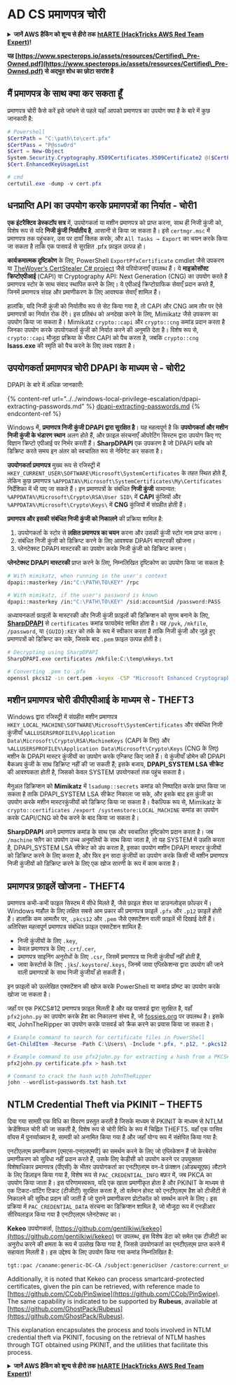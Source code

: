 # AD CS प्रमाणपत्र चोरी

<details>

<summary><strong>जानें AWS हैकिंग को शून्य से हीरो तक</strong> <a href="https://training.hacktricks.xyz/courses/arte"><strong>htARTE (HackTricks AWS Red Team Expert)</strong></a><strong>!</strong></summary>

HackTricks का समर्थन करने के अन्य तरीके:

* यदि आप अपनी **कंपनी का विज्ञापन HackTricks में देखना चाहते हैं** या **HackTricks को PDF में डाउनलोड करना चाहते हैं** तो [**सब्सक्रिप्शन प्लान**](https://github.com/sponsors/carlospolop) देखें!
* [**आधिकारिक PEASS और HackTricks स्वैग**](https://peass.creator-spring.com) प्राप्त करें
* हमारा विशेष [**NFTs**](https://opensea.io/collection/the-peass-family) संग्रह, [**The PEASS Family**](https://opensea.io/collection/the-peass-family) खोजें
* **शामिल हों** 💬 [**डिस्कॉर्ड समूह**](https://discord.gg/hRep4RUj7f) या [**टेलीग्राम समूह**](https://t.me/peass) या **मुझे** **ट्विटर** 🐦 [**@carlospolopm**](https://twitter.com/carlospolopm)** पर फॉलो** करें।
* **हैकिंग ट्रिक्स साझा करें** [**HackTricks**](https://github.com/carlospolop/hacktricks) और [**HackTricks Cloud**](https://github.com/carlospolop/hacktricks-cloud) github repos में PRs सबमिट करके।

</details>

**यह [https://www.specterops.io/assets/resources/Certified\_Pre-Owned.pdf](https://www.specterops.io/assets/resources/Certified\_Pre-Owned.pdf) से अद्भुत शोध का छोटा सारांश है**


## मैं प्रमाणपत्र के साथ क्या कर सकता हूँ

प्रमाणपत्र चोरी कैसे करें इसे जांचने से पहले यहाँ आपको प्रमाणपत्र का उपयोग क्या है के बारे में कुछ जानकारी है:
```powershell
# Powershell
$CertPath = "C:\path\to\cert.pfx"
$CertPass = "P@ssw0rd"
$Cert = New-Object
System.Security.Cryptography.X509Certificates.X509Certificate2 @($CertPath, $CertPass)
$Cert.EnhancedKeyUsageList

# cmd
certutil.exe -dump -v cert.pfx
```
## धनप्राप्ति API का उपयोग करके प्रमाणपत्रों का निर्यात - चोरी1

**एक इंटरैक्टिव डेस्कटॉप सत्र** में, उपयोगकर्ता या मशीन प्रमाणपत्र को प्राप्त करना, साथ ही निजी कुंजी को, विशेष रूप से यदि **निजी कुंजी निर्यातीय है**, आसानी से किया जा सकता है। इसे `certmgr.msc` में प्रमाणपत्र तक पहुंचकर, उस पर दायाँ क्लिक करके, और `All Tasks → Export` का चयन करके किया जा सकता है ताकि एक पासवर्ड से सुरक्षित .pfx फ़ाइल उत्पन्न हो।

**कार्यक्रमात्मक दृष्टिकोण** के लिए, PowerShell `ExportPfxCertificate` cmdlet जैसे उपकरण या [TheWover’s CertStealer C# project](https://github.com/TheWover/CertStealer) जैसे परियोजनाएँ उपलब्ध हैं। ये **माइक्रोसॉफ्ट क्रिप्टोएपीआई** (CAPI) या Cryptography API: Next Generation (CNG) का उपयोग करते हैं प्रमाणपत्र स्टोर के साथ संवाद स्थापित करने के लिए। ये एपीआई क्रिप्टोग्राफिक सेवाएँ प्रदान करते हैं, जिनमें प्रमाणपत्र संग्रह और प्रमाणीकरण के लिए आवश्यक सेवाएँ शामिल हैं।

हालांकि, यदि निजी कुंजी को निर्यातीय रूप से सेट किया गया है, तो CAPI और CNG आम तौर पर ऐसे प्रमाणपत्रों का निर्यात रोक देंगे। इस प्रतिबंध को अनदेखा करने के लिए, Mimikatz जैसे उपकरण का उपयोग किया जा सकता है। Mimikatz `crypto::capi` और `crypto::cng` कमांड प्रदान करता है जिनका उपयोग करके उपयोगकर्ता कुंजी को निर्यात करने की अनुमति देता है। विशेष रूप से, `crypto::capi` मौजूदा प्रक्रिया के भीतर CAPI को पैच करता है, जबकि `crypto::cng` **lsass.exe** की स्मृति को पैच करने के लिए लक्ष्य रखता है।

## उपयोगकर्ता प्रमाणपत्र चोरी DPAPI के माध्यम से - चोरी2

DPAPI के बारे में अधिक जानकारी:

{% content-ref url="../../windows-local-privilege-escalation/dpapi-extracting-passwords.md" %}
[dpapi-extracting-passwords.md](../../windows-local-privilege-escalation/dpapi-extracting-passwords.md)
{% endcontent-ref %}

Windows में, **प्रमाणपत्र निजी कुंजी DPAPI द्वारा सुरक्षित है**। यह महत्वपूर्ण है कि **उपयोगकर्ता और मशीन निजी कुंजी के भंडारण स्थान** अलग होते हैं, और फ़ाइल संरचनाएँ ऑपरेटिंग सिस्टम द्वारा उपयोग किए गए विज्ञान क्रिप्टो एपीआई पर निर्भर करती हैं। **SharpDPAPI** एक उपकरण है जो DPAPI ब्लॉब को डिक्रिप्ट करते समय इन अंतर को स्वचालित रूप से नेविगेट कर सकता है।

**उपयोगकर्ता प्रमाणपत्र** मुख्य रूप से रजिस्ट्री में `HKEY_CURRENT_USER\SOFTWARE\Microsoft\SystemCertificates` के तहत स्थित होते हैं, लेकिन कुछ प्रमाणपत्र `%APPDATA%\Microsoft\SystemCertificates\My\Certificates` निर्देशिका में भी पाए जा सकते हैं। इन प्रमाणपत्रों के संबंधित **निजी कुंजी** सामान्यत: `%APPDATA%\Microsoft\Crypto\RSA\User SID\` में **CAPI** कुंजियों और `%APPDATA%\Microsoft\Crypto\Keys\` में **CNG** कुंजियों में संग्रहीत होती हैं।

**प्रमाणपत्र और इसकी संबंधित निजी कुंजी को निकालने** की प्रक्रिया शामिल है: 

1. उपयोगकर्ता के स्टोर से **लक्षित प्रमाणपत्र का चयन** करना और उसकी कुंजी स्टोर नाम प्राप्त करना।
2. संबंधित निजी कुंजी को डिक्रिप्ट करने के लिए आवश्यक DPAPI मास्टरकी खोजना।
3. प्लेनटेक्स्ट DPAPI मास्टरकी का उपयोग करके निजी कुंजी को डिक्रिप्ट करना।

**प्लेनटेक्स्ट DPAPI मास्टरकी** प्राप्त करने के लिए, निम्नलिखित दृष्टिकोण का उपयोग किया जा सकता है:
```bash
# With mimikatz, when running in the user's context
dpapi::masterkey /in:"C:\PATH\TO\KEY" /rpc

# With mimikatz, if the user's password is known
dpapi::masterkey /in:"C:\PATH\TO\KEY" /sid:accountSid /password:PASS
```
अध्यायनकर्ता फ़ाइलों के मास्टरकी और निजी कुंजी फ़ाइलों की डिक्रिप्शन को सुगम बनाने के लिए, [**SharpDPAPI**](https://github.com/GhostPack/SharpDPAPI) से `certificates` कमांड फायदेमंद साबित होता है। यह `/pvk`, `/mkfile`, `/password`, या `{GUID}:KEY` को तर्क के रूप में स्वीकार करता है ताकि निजी कुंजी और जुड़े हुए प्रमाणपत्रों को डिक्रिप्ट कर सके, जिसके बाद `.pem` फ़ाइल उत्पन्न होती है।
```bash
# Decrypting using SharpDPAPI
SharpDPAPI.exe certificates /mkfile:C:\temp\mkeys.txt

# Converting .pem to .pfx
openssl pkcs12 -in cert.pem -keyex -CSP "Microsoft Enhanced Cryptographic Provider v1.0" -export -out cert.pfx
```
## मशीन प्रमाणपत्र चोरी डीपीएपीआई के माध्यम से - THEFT3

Windows द्वारा रजिस्ट्री में संग्रहीत मशीन प्रमाणपत्र `HKEY_LOCAL_MACHINE\SOFTWARE\Microsoft\SystemCertificates` और संबंधित निजी कुंजीयाँ `%ALLUSERSPROFILE%\Application Data\Microsoft\Crypto\RSA\MachineKeys` (CAPI के लिए) और `%ALLUSERSPROFILE%\Application Data\Microsoft\Crypto\Keys` (CNG के लिए) मशीन के DPAPI मास्टर कुंजीयों का उपयोग करके एन्क्रिप्ट किए जाते हैं। ये कुंजीयाँ डोमेन की DPAPI बैकअप कुंजी के साथ डिक्रिप्ट नहीं की जा सकती हैं; इसके बजाय, **DPAPI_SYSTEM LSA सीक्रेट** की आवश्यकता होती है, जिसको केवल SYSTEM उपयोगकर्ता तक पहुंच सकता है।

मैनुअल डिक्रिप्शन को **Mimikatz** में `lsadump::secrets` कमांड को निष्पादित करके प्राप्त किया जा सकता है ताकि DPAPI_SYSTEM LSA सीक्रेट निकाला जा सके, और इसके बाद इस कुंजी का उपयोग करके मशीन मास्टरकुंजीयों को डिक्रिप्ट किया जा सकता है। वैकल्पिक रूप से, Mimikatz के `crypto::certificates /export /systemstore:LOCAL_MACHINE` कमांड का उपयोग करके CAPI/CNG को पैच करने के बाद किया जा सकता है।

**SharpDPAPI** अपने प्रमाणपत्र कमांड के साथ एक और स्वचालित दृष्टिकोण प्रदान करता है। जब `/machine` फ्लैग का उपयोग उच्च अनुमतियों के साथ किया जाता है, तो यह SYSTEM में उन्नति करता है, DPAPI_SYSTEM LSA सीक्रेट को डंप करता है, इसका उपयोग मशीन DPAPI मास्टर कुंजीयों को डिक्रिप्ट करने के लिए करता है, और फिर इन सादा कुंजीयों का उपयोग करके किसी भी मशीन प्रमाणपत्र निजी कुंजीयों को डिक्रिप्ट करने के लिए एक खोज सारणी के रूप में काम करता है।


## प्रमाणपत्र फ़ाइलें खोजना - THEFT4

प्रमाणपत्र कभी-कभी फाइल सिस्टम में सीधे मिलते हैं, जैसे फ़ाइल शेयर या डाउनलोड्स फ़ोल्डर में। Windows माहौल के लिए लक्षित सबसे आम प्रकार की प्रमाणपत्र फ़ाइलें `.pfx` और `.p12` फ़ाइलें होती हैं। हालांकि कम आमतौर पर, `.pkcs12` और `.pem` जैसे एक्सटेंशन वाली फ़ाइलें भी दिखाई देती हैं। अतिरिक्त महत्वपूर्ण प्रमाणपत्र संबंधित फ़ाइल एक्सटेंशन शामिल हैं:
- निजी कुंजीयों के लिए `.key`,
- केवल प्रमाणपत्र के लिए `.crt`/`.cer`,
- प्रमाणपत्र साइनिंग अनुरोधों के लिए `.csr`, जिसमें प्रमाणपत्र या निजी कुंजीयाँ नहीं होती हैं,
- जावा केस्टोर्स के लिए `.jks`/`.keystore`/`.keys`, जिनमें जावा एप्लिकेशन्स द्वारा उपयोग की जाने वाली प्रमाणपत्रों के साथ निजी कुंजीयाँ हो सकती हैं।

इन फ़ाइलों को उल्लेखित एक्सटेंशन की खोज करके PowerShell या कमांड प्रॉम्प्ट का उपयोग करके खोजा जा सकता है।

जहाँ पर एक PKCS#12 प्रमाणपत्र फ़ाइल मिलती है और यह पासवर्ड द्वारा सुरक्षित है, वहाँ `pfx2john.py` का उपयोग करके हैश का निकालना संभव है, जो [fossies.org](https://fossies.org/dox/john-1.9.0-jumbo-1/pfx2john_8py_source.html) पर उपलब्ध है। इसके बाद, JohnTheRipper का उपयोग करके पासवर्ड को क्रैक करने का प्रयास किया जा सकता है।
```powershell
# Example command to search for certificate files in PowerShell
Get-ChildItem -Recurse -Path C:\Users\ -Include *.pfx, *.p12, *.pkcs12, *.pem, *.key, *.crt, *.cer, *.csr, *.jks, *.keystore, *.keys

# Example command to use pfx2john.py for extracting a hash from a PKCS#12 file
pfx2john.py certificate.pfx > hash.txt

# Command to crack the hash with JohnTheRipper
john --wordlist=passwords.txt hash.txt
```
## NTLM Credential Theft via PKINIT – THEFT5

दिया गया सामग्री एक विधि का विवरण प्रस्तुत करती है जिसके माध्यम से PKINIT के माध्यम से NTLM क्रेडेंशियल चोरी की जा सकती है, विशेष रूप से चोरी विधि के रूप में चिह्नित THEFT5. यहाँ एक पासिव वॉयस में पुनर्व्याख्यान है, सामग्री को अनामित किया गया है और जहाँ योग्य रूप में संक्षेपित किया गया है:

एनटीएलएम प्रमाणीकरण [एमएस-एनएलएमपी] का समर्थन करने के लिए जो एप्लिकेशन हैं जो केरबेरोस प्रमाणीकरण को सुविधा नहीं प्रदान करते हैं, उसके लिए केडीसी को उपयोग करने पर उपयुक्तता विशेषाधिकार प्रमाणपत्र (पीएसी) के भीतर उपयोगकर्ता का एनटीएलएम वन-वे फ़ंक्शन (ओडब्ल्यूएफ) लौटाने के लिए डिज़ाइन किया गया है, विशेष रूप से `PAC_CREDENTIAL_INFO` बफ़र में, जब PKCA का उपयोग किया जाता है। इस परिणामस्वरूप, यदि एक खाता प्रमाणीकृत होता है और PKINIT के माध्यम से एक टिकट-ग्रांटिंग टिकट (टीजीटी) सुरक्षित करता है, तो वर्तमान होस्ट को एनटीएलएम हैश को टीजीटी से निकालने की सुविधा प्रदान की जाती है जो पुराने प्रमाणीकरण प्रोटोकॉल को समर्थन करने के लिए। इस प्रक्रिया में `PAC_CREDENTIAL_DATA` संरचना का डिक्रिप्शन शामिल है, जो मौजूदा रूप में एनडीआर सीरियलाइज़ किया गया है एनटीएलएम प्लेनटेक्स्ट का।

**Kekeo** उपयोगकर्ता, [https://github.com/gentilkiwi/kekeo](https://github.com/gentilkiwi/kekeo) पर उपलब्ध, इस विशेष डेटा को समेत एक टीजीटी का अनुरोध करने की क्षमता के रूप में उल्लेख किया गया है, जिससे उपयोगकर्ता का एनटीएलएम प्राप्त करने में सहायता मिलती है। इस उद्देश्य के लिए उपयोग किया गया कमांड निम्नलिखित है:
```bash
tgt::pac /caname:generic-DC-CA /subject:genericUser /castore:current_user /domain:domain.local
```
Additionally, it is noted that Kekeo can process smartcard-protected certificates, given the pin can be retrieved, with reference made to [https://github.com/CCob/PinSwipe](https://github.com/CCob/PinSwipe). The same capability is indicated to be supported by **Rubeus**, available at [https://github.com/GhostPack/Rubeus](https://github.com/GhostPack/Rubeus).

This explanation encapsulates the process and tools involved in NTLM credential theft via PKINIT, focusing on the retrieval of NTLM hashes through TGT obtained using PKINIT, and the utilities that facilitate this process.

<details>

<summary><strong>जानें AWS हैकिंग को शून्य से हीरो तक</strong> <a href="https://training.hacktricks.xyz/courses/arte"><strong>htARTE (HackTricks AWS Red Team Expert)</strong></a><strong>!</strong></summary>

Other ways to support HackTricks:

* If you want to see your **company advertised in HackTricks** or **download HackTricks in PDF** Check the [**SUBSCRIPTION PLANS**](https://github.com/sponsors/carlospolop)!
* Get the [**official PEASS & HackTricks swag**](https://peass.creator-spring.com)
* Discover [**The PEASS Family**](https://opensea.io/collection/the-peass-family), our collection of exclusive [**NFTs**](https://opensea.io/collection/the-peass-family)
* **Join the** 💬 [**Discord group**](https://discord.gg/hRep4RUj7f) or the [**telegram group**](https://t.me/peass) or **follow** me on **Twitter** 🐦 [**@carlospolopm**](https://twitter.com/carlospolopm)**.**
* **Share your hacking tricks by submitting PRs to the** [**HackTricks**](https://github.com/carlospolop/hacktricks) and [**HackTricks Cloud**](https://github.com/carlospolop/hacktricks-cloud) github repos.

</details>

